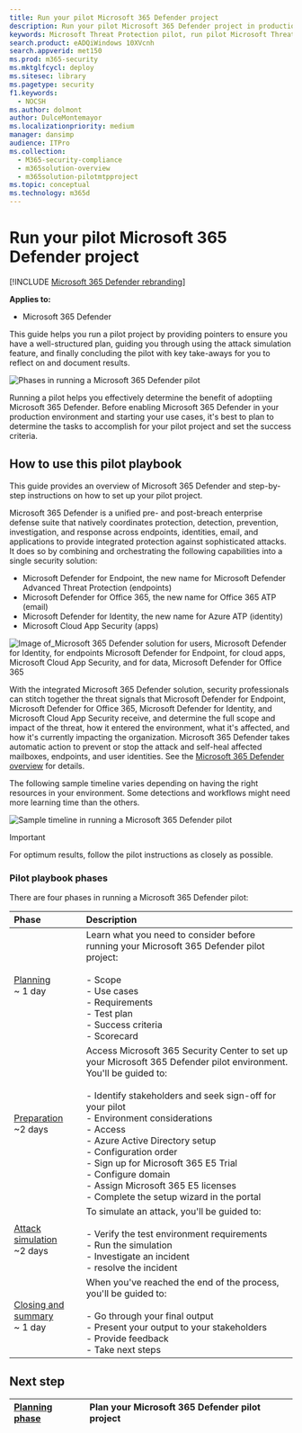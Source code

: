 ```yaml
---
title: Run your pilot Microsoft 365 Defender project
description: Run your pilot Microsoft 365 Defender project in production to effectively determine the benefits and adoption of Microsoft 365 Defender.
keywords: Microsoft Threat Protection pilot, run pilot Microsoft Threat Protection project, evaluate Microsoft Threat Protection in production, Microsoft Threat Protection pilot project, cyber security, advanced persistent threat, enterprise security, devices, device, identity, users, data, applications, incidents, automated investigation and remediation, advanced hunting
search.product: eADQiWindows 10XVcnh
search.appverid: met150
ms.prod: m365-security
ms.mktglfcycl: deploy
ms.sitesec: library
ms.pagetype: security
f1.keywords: 
  - NOCSH
ms.author: dolmont
author: DulceMontemayor
ms.localizationpriority: medium
manager: dansimp
audience: ITPro
ms.collection: 
  - M365-security-compliance
  - m365solution-overview
  - m365solution-pilotmtpproject
ms.topic: conceptual
ms.technology: m365d
---
```


# Run your pilot Microsoft 365 Defender project 

[!INCLUDE [Microsoft 365 Defender rebranding](../includes/microsoft-defender.md)]


**Applies to:**
- Microsoft 365 Defender


This guide helps you run a pilot project by providing pointers to ensure you have a well-structured plan, guiding you through using the attack simulation feature, and finally concluding the pilot with key take-aways for you to reflect on and document results.

![Phases in running a Microsoft 365 Defender pilot](../../media/pilotphases.png)


Running a pilot helps you effectively determine the benefit of adoptiing Microsoft 365 Defender. Before enabling Microsoft 365 Defender in your production environment and starting your use cases, it's best to plan to determine the tasks to accomplish for your pilot project and set the success criteria. 


## How to use this pilot playbook

This guide provides an overview of Microsoft 365 Defender and step-by-step instructions on how to set up your pilot project. 

Microsoft 365 Defender is a unified pre- and post-breach enterprise defense suite that natively coordinates protection, detection, prevention, investigation, and response across endpoints, identities, email, and applications to provide integrated protection against sophisticated attacks. It does so by combining and orchestrating the following capabilities into a single security solution:
  - Microsoft Defender for Endpoint, the new name for Microsoft Defender Advanced Threat Protection (endpoints)
  -	Microsoft Defender for Office 365, the new name for Office 365 ATP (email) 
  -	Microsoft Defender for Identity, the new name for Azure ATP (identity) 
  -	Microsoft Cloud App Security (apps)

![Image of_Microsoft 365 Defender solution for users, Microsoft Defender for Identity, for endpoints Microsoft Defender for Endpoint, for cloud apps, Microsoft Cloud App Security, and for data, Microsoft Defender for Office 365](../../media/mtp/m365pillars.png)

With the integrated Microsoft 365 Defender solution, security professionals can stitch together the threat signals that Microsoft Defender for Endpoint, Microsoft Defender for Office 365, Microsoft Defender for Identity, and Microsoft Cloud App Security receive, and determine the full scope and impact of the threat, how it entered the environment, what it's affected, and how it's currently impacting the organization. Microsoft 365 Defender takes automatic action to prevent or stop the attack and self-heal affected mailboxes, endpoints, and user identities. See the [Microsoft 365 Defender overview](./microsoft-threat-protection.md) for details.



The following sample timeline varies depending on having the right resources in your environment. Some detections and workflows might need more learning time than the others.

![Sample timeline in running a Microsoft 365 Defender pilot](../../media/phase-diagrams/pilot-phases.png)

>[!IMPORTANT]
>For optimum results, follow the pilot instructions as closely as possible.


### Pilot playbook phases 

There are four phases in running a Microsoft 365 Defender pilot:

|Phase | Description | 
|:-------|:-----|
| [Planning](mtp-pilot-plan.md)<br> ~ 1 day| Learn what you need to consider before running your Microsoft 365 Defender pilot project: <br><br>- Scope <br> - Use cases <br>- Requirements <br>- Test plan <br> - Success criteria <br> - Scorecard 
| [Preparation](mtp-evaluation.md) <br>~2 days|  Access Microsoft 365 Security Center to set up your Microsoft 365 Defender pilot  environment. You'll be guided to:<br><br>- Identify stakeholders and seek sign-off for your pilot <br> - Environment considerations <br>- Access <br>- Azure Active Directory setup <br> - Configuration order <br> - Sign up for Microsoft 365 E5 Trial <br> - Configure domain <br>- Assign Microsoft 365 E5 licenses <br> - Complete the setup wizard in the portal|
| [Attack simulation](mtp-pilot-simulate.md) <br>~2 days| To simulate an attack, you'll be guided to:<br><br>- Verify the test environment requirements <br>-  Run the simulation <br>- Investigate an incident <br>- resolve the incident 
| [Closing and summary](mtp-pilot-close.md) <br>~ 1 day| When you've reached the end of the process, you'll be guided to:<br><br>- Go through your final output<br>- Present your output to your stakeholders <br>- Provide feedback <br>- Take next steps 

## Next step
|[Planning phase](mtp-pilot-plan.md) | Plan your Microsoft 365 Defender pilot project 
|:-------|:-----|